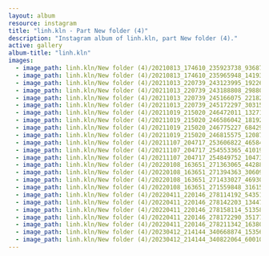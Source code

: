 ```yaml
---
layout: album
resource: instagram
title: "linh.kln - Part New folder (4)"
description: "Instagram album of linh.kln, part New folder (4)."
active: gallery
album-title: "linh.kln"
images:
  - image_path: linh.kln/New folder (4)/20210813_174610_235923738_936877116896513_5590430447837511873_n.jpg
  - image_path: linh.kln/New folder (4)/20210813_174610_235965948_1419303561789814_3658228574852368284_n.jpg
  - image_path: linh.kln/New folder (4)/20211013_220739_243123995_192266469606651_1168831579097260660_n.jpg
  - image_path: linh.kln/New folder (4)/20211013_220739_243188808_2988097814777313_3950237934054410949_n.jpg
  - image_path: linh.kln/New folder (4)/20211013_220739_245166075_221827163269867_5832743414369061062_n.jpg
  - image_path: linh.kln/New folder (4)/20211013_220739_245172297_303157914612129_5197599870044901078_n.jpg
  - image_path: linh.kln/New folder (4)/20211019_215020_246472011_1327125241076487_8157556802988165544_n.jpg
  - image_path: linh.kln/New folder (4)/20211019_215020_246586042_181922967457382_950569061399284186_n.jpg
  - image_path: linh.kln/New folder (4)/20211019_215020_246775227_684297285876404_6496206763905300717_n.jpg
  - image_path: linh.kln/New folder (4)/20211019_215020_246815575_1208757502954472_867577944022205219_n.jpg
  - image_path: linh.kln/New folder (4)/20211107_204717_253606822_465847731525879_9169423004340117341_n.jpg
  - image_path: linh.kln/New folder (4)/20211107_204717_254553365_410190867224812_1020896490721978352_n.jpg
  - image_path: linh.kln/New folder (4)/20211107_204717_254849752_1047330492494667_3494676301398992097_n.jpg
  - image_path: linh.kln/New folder (4)/20220108_163651_271363065_442887397338392_940723264179356311_n.jpg
  - image_path: linh.kln/New folder (4)/20220108_163651_271394363_306099104863743_1074225796041828800_n.jpg
  - image_path: linh.kln/New folder (4)/20220108_163651_271433027_469300841483434_4697225648068165961_n.jpg
  - image_path: linh.kln/New folder (4)/20220108_163651_271559848_3161537020757864_1428423376186610323_n.jpg
  - image_path: linh.kln/New folder (4)/20220411_220146_278114192_543518237406757_8851608554304607107_n.jpg
  - image_path: linh.kln/New folder (4)/20220411_220146_278142203_1344739379360277_1094362481582459574_n.jpg
  - image_path: linh.kln/New folder (4)/20220411_220146_278158114_513580870294849_3534037708530283016_n.jpg
  - image_path: linh.kln/New folder (4)/20220411_220146_278172290_351772560245880_2257163244568953487_n.jpg
  - image_path: linh.kln/New folder (4)/20220411_220146_278211342_163805446095781_5427091604461676580_n.jpg
  - image_path: linh.kln/New folder (4)/20230412_214144_340668874_1535678340173574_4914634070125184432_n.jpg
  - image_path: linh.kln/New folder (4)/20230412_214144_340822064_600109102001652_3932986732518378190_n.jpg
---
```

